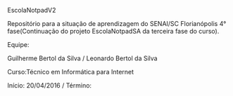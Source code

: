 EscolaNotpadV2

Repositório para a situação de aprendizagem do SENAI/SC Florianópolis 4° fase(Continuação do projeto EscolaNotpadSA da terceira fase do curso).

Equipe:

Guilherme Bertol da Silva / Leonardo Bertol da Silva

Curso:Técnico em Informática para Internet

Início: 20/04/2016 / Término:
